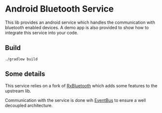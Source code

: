 # Android Bluetooth Service

This lib provides an android service which handles the communication with bluetooth enabled devices. A demo app is also provided to show how to integrate this service into your code.

## Build

```
./gradlew build
```

## Some details

This service relies on a fork of [RxBluetooth](https://github.com/eove/RxBluetooth) which adds some features to the upstream lib.

Communication with the service is done wih [EventBus](https://github.com/greenrobot/EventBus) to ensure a well decoupled architecture.
